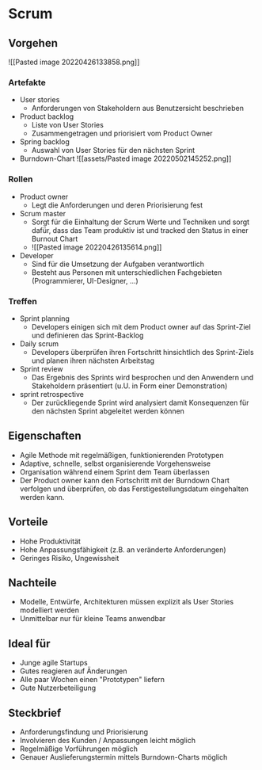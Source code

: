 # Scrum

## Vorgehen

![[Pasted image 20220426133858.png]]

### Artefakte

- User stories
  - Anforderungen von Stakeholdern aus Benutzersicht beschrieben
- Product backlog
  - Liste von User Stories
  - Zusammengetragen und priorisiert vom Product Owner
- Spring backlog
  - Auswahl von User Stories für den nächsten Sprint
- Burndown-Chart
  ![[assets/Pasted image 20220502145252.png]]

### Rollen

- Product owner
  - Legt die Anforderungen und deren Priorisierung fest
- Scrum master
  - Sorgt für die Einhaltung der Scrum Werte und Techniken und sorgt dafür, dass das Team produktiv ist und tracked den Status in einer Burnout Chart
  - ![[Pasted image 20220426135614.png]]
- Developer
  - Sind für die Umsetzung der Aufgaben verantwortlich
  - Besteht aus Personen mit unterschiedlichen Fachgebieten (Programmierer, UI-Designer, ...)

### Treffen

- Sprint planning
  - Developers einigen sich mit dem Product owner auf das Sprint-Ziel und definieren das Sprint-Backlog
- Daily scrum
  - Developers überprüfen ihren Fortschritt hinsichtlich des Sprint-Ziels und planen ihren nächsten Arbeitstag
- Sprint review
  - Das Ergebnis des Sprints wird besprochen und den Anwendern und Stakeholdern präsentiert (u.U. in Form einer Demonstration)
- sprint retrospective
  - Der zurückliegende Sprint wird analysiert damit Konsequenzen für den nächsten Sprint abgeleitet werden können

## Eigenschaften

- Agile Methode mit regelmäßigen, funktionierenden Prototypen
- Adaptive, schnelle, selbst organisierende Vorgehensweise
- Organisation während einem Sprint dem Team überlassen
- Der Product owner kann den Fortschritt mit der Burndown Chart verfolgen und überprüfen, ob das Ferstigestellungsdatum eingehalten werden kann.

## Vorteile

- Hohe Produktivität
- Hohe Anpassungsfähigkeit (z.B. an veränderte Anforderungen)
- Geringes Risiko, Ungewissheit

## Nachteile

- Modelle, Entwürfe, Architekturen müssen explizit als User Stories modelliert werden
- Unmittelbar nur für kleine Teams anwendbar

## Ideal für

- Junge agile Startups
- Gutes reagieren auf Änderungen
- Alle paar Wochen einen "Prototypen" liefern
- Gute Nutzerbeteiligung

## Steckbrief

- Anforderungsfindung und Priorisierung
- Involvieren des Kunden / Anpassungen leicht möglich
- Regelmäßige Vorführungen möglich
- Genauer Auslieferungstermin mittels Burndown-Charts möglich

